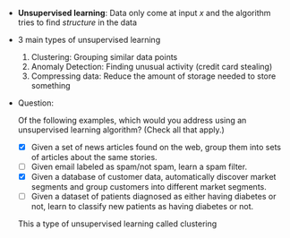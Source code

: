 * **Unsupervised learning**: Data only come at input $x$ and the algorithm tries to find *structure* in the data
* 3 main types of unsupervised learning
    1. Clustering: Grouping similar data points
    2. Anomaly Detection: Finding unusual activity (credit card stealing)
    3. Compressing data: Reduce the amount of storage needed to store something
* Question:

    Of the following examples, which would you address using an unsupervised learning algorithm?  (Check all that apply.)
    
    * [x] Given a set of news articles found on the web, group them into sets of articles about the same stories.
    * [ ] Given email labeled as spam/not spam, learn a spam filter.
    * [x] Given a database of customer data, automatically discover market segments and group customers into different market segments.
    * [ ] Given a dataset of patients diagnosed as either having diabetes or not, learn to classify new patients as having diabetes or not.

    This a type of unsupervised learning called clustering